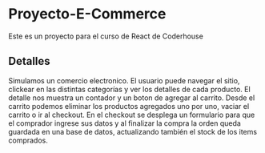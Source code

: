 # Proyecto-E-Commerce

Este es un proyecto para el curso de React de Coderhouse

## Detalles

Simulamos un comercio electronico. El usuario puede navegar el sitio, clickear en las distintas categorías y ver los detalles de cada producto. El detalle nos muestra un contador y un boton de agregar al carrito. Desde el carrito podemos eliminar los productos agregados uno por uno, vaciar el carrito o ir al checkout. En el checkout se desplega un formulario para que el comprador ingrese sus datos y al finalizar la compra la orden queda guardada en una base de datos, actualizando también el stock de los items comprados.
